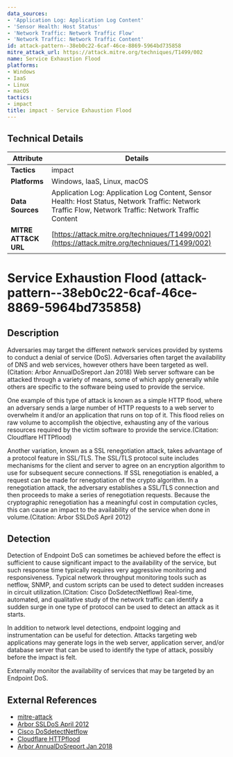 ```yaml
---
data_sources:
- 'Application Log: Application Log Content'
- 'Sensor Health: Host Status'
- 'Network Traffic: Network Traffic Flow'
- 'Network Traffic: Network Traffic Content'
id: attack-pattern--38eb0c22-6caf-46ce-8869-5964bd735858
mitre_attack_url: https://attack.mitre.org/techniques/T1499/002
name: Service Exhaustion Flood
platforms:
- Windows
- IaaS
- Linux
- macOS
tactics:
- impact
title: impact - Service Exhaustion Flood
---
```


## Technical Details

| Attribute | Details |
|-----------|----------|
| **Tactics** | impact |
| **Platforms** | Windows, IaaS, Linux, macOS |
| **Data Sources** | Application Log: Application Log Content, Sensor Health: Host Status, Network Traffic: Network Traffic Flow, Network Traffic: Network Traffic Content |
| **MITRE ATT&CK URL** | [https://attack.mitre.org/techniques/T1499/002](https://attack.mitre.org/techniques/T1499/002) |

# Service Exhaustion Flood (attack-pattern--38eb0c22-6caf-46ce-8869-5964bd735858)

## Description
Adversaries may target the different network services provided by systems to conduct a denial of service (DoS). Adversaries often target the availability of DNS and web services, however others have been targeted as well.(Citation: Arbor AnnualDoSreport Jan 2018) Web server software can be attacked through a variety of means, some of which apply generally while others are specific to the software being used to provide the service.

One example of this type of attack is known as a simple HTTP flood, where an adversary sends a large number of HTTP requests to a web server to overwhelm it and/or an application that runs on top of it. This flood relies on raw volume to accomplish the objective, exhausting any of the various resources required by the victim software to provide the service.(Citation: Cloudflare HTTPflood)

Another variation, known as a SSL renegotiation attack, takes advantage of a protocol feature in SSL/TLS. The SSL/TLS protocol suite includes mechanisms for the client and server to agree on an encryption algorithm to use for subsequent secure connections. If SSL renegotiation is enabled, a request can be made for renegotiation of the crypto algorithm. In a renegotiation attack, the adversary establishes a SSL/TLS connection and then proceeds to make a series of renegotiation requests. Because the cryptographic renegotiation has a meaningful cost in computation cycles, this can cause an impact to the availability of the service when done in volume.(Citation: Arbor SSLDoS April 2012)

## Detection
Detection of Endpoint DoS can sometimes be achieved before the effect is sufficient to cause significant impact to the availability of the service, but such response time typically requires very aggressive monitoring and responsiveness. Typical network throughput monitoring tools such as netflow, SNMP, and custom scripts can be used to detect sudden increases in circuit utilization.(Citation: Cisco DoSdetectNetflow) Real-time, automated, and qualitative study of the network traffic can identify a sudden surge in one type of protocol can be used to detect an attack as it starts.

In addition to network level detections, endpoint logging and instrumentation can be useful for detection. Attacks targeting web applications may generate logs in the web server, application server, and/or database server that can be used to identify the type of attack, possibly before the impact is felt.

Externally monitor the availability of services that may be targeted by an Endpoint DoS.

## External References
- [mitre-attack](https://attack.mitre.org/techniques/T1499/002)
- [Arbor SSLDoS April 2012](https://www.netscout.com/blog/asert/ddos-attacks-ssl-something-old-something-new)
- [Cisco DoSdetectNetflow](https://www.cisco.com/c/en/us/td/docs/ios-xml/ios/netflow/configuration/15-mt/nf-15-mt-book/nf-detct-analy-thrts.pdf)
- [Cloudflare HTTPflood](https://www.cloudflare.com/learning/ddos/http-flood-ddos-attack/)
- [Arbor AnnualDoSreport Jan 2018](https://pages.arbornetworks.com/rs/082-KNA-087/images/13th_Worldwide_Infrastructure_Security_Report.pdf)
